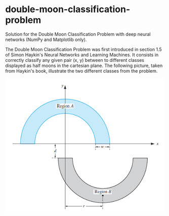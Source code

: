 # double-moon-classification-problem
Solution for the Double Moon Classification Problem with deep neural networks (NumPy and Matplotlib only).

The Double Moon Classification Problem was first introduced in section 1.5 of Simon Haykin's Neural Networks and Learning Machines. It consists in correctly classify any given pair (x, y) between to different classes displayed as half moons in the cartesian plane. The following picture, taken from Haykin's book, illustrate the two different classes from the problem.

![Alt text](haykin.PNG)
